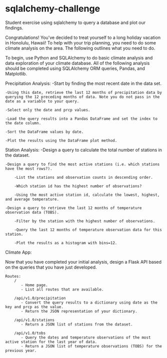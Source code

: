 # sqlalchemy-challenge

Student exercise using sqlalchemy to query a database and plot our findings.

Congratulations! You've decided to treat yourself to a long holiday vacation in Honolulu, Hawaii! To help with your trip planning, you need to do some climate analysis on the area. The following outlines what you need to do.

To begin, use Python and SQLAlchemy to do basic climate analysis and data exploration of your climate database. All of the following analysis should be completed using SQLAlchemy ORM queries, Pandas, and Matplotlib.

Precipitation Analysis:
    -Start by finding the most recent date in the data set.
    
    -Using this date, retrieve the last 12 months of precipitation data by querying the 12 preceding months of data. Note you do not pass in the date as a variable to your query.
    
    -Select only the date and prcp values.

    -Load the query results into a Pandas DataFrame and set the index to the date column.

    -Sort the DataFrame values by date.

    -Plot the results using the DataFrame plot method.

Station Analysis:
    -Design a query to calculate the total number of stations in the dataset.

    -Design a query to find the most active stations (i.e. which stations have the most rows?).

        -List the stations and observation counts in descending order.

        -Which station id has the highest number of observations?

        -Using the most active station id, calculate the lowest, highest, and average temperature.

    -Design a query to retrieve the last 12 months of temperature observation data (TOBS).

        -Filter by the station with the highest number of observations.

        -Query the last 12 months of temperature observation data for this station.

        -Plot the results as a histogram with bins=12.


Climate App:

Now that you have completed your initial analysis, design a Flask API based on the queries that you have just developed.

    Routes:
        /
           - Home page.
           - List all routes that are available.

        /api/v1.0/precipitation
           - Convert the query results to a dictionary using date as the key and prcp as the value.
           - Return the JSON representation of your dictionary.

        /api/v1.0/stations
           - Return a JSON list of stations from the dataset.

        /api/v1.0/tobs
           - Query the dates and temperature observations of the most active station for the last year of data.
           - Return a JSON list of temperature observations (TOBS) for the previous year.